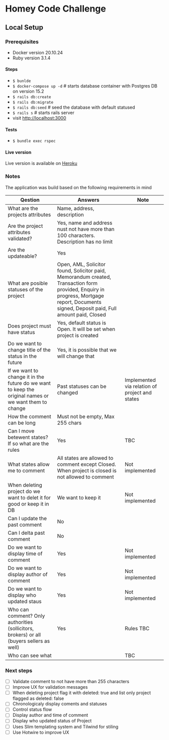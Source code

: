 # Homey Code Challenge

## Local Setup

### Prerequisites

- Docker version 20.10.24
- Ruby version 3.1.4

#### Steps

- `$ bunlde`
- `$ docker-compose up -d` # starts database container with Postgres DB on version 15.2
- `$ rails db:create`
- `$ rails db:migrate`
- `$ rails db:seed` # seed the database with default statused
- `$ rails s` # starts rails server
- visit [http://localhost:3000](http://localhost:3000)

#### Tests

- `$ bundle exec rspec`

#### Live version

Live version is available on [Heroku](https://homey-challenge.herokuapp.com)

### Notes

The application was build based on the following requirements in mind

| Qestion | Answers | Note |
|---------| --------| -----|
| What are the projects attributes | Name, address, description |
| Are the project attributes validated? | Yes, name and address nust not have more than 100 characters. Description has no limit |
| Are the updateable? | Yes |
| What are posible statuses of the project | Open, AML, Solicitor found, Solicitor paid, Memorandum created, Transaction form provided, Enquiry in progress, Mortgage report, Documents signed, Deposit paid, Full amount paid, Closed |
| Does project must have status | Yes, default status is Open. It will be set when project is created |
| Do we want to change title of the status in the future | Yes, it is possible that we will change that |
| If we want to change it in the future do we want to keep the original names or we want them to change | Past statuses can be changed | Implemented via relation of project and states |
| How the comment can be long | Must not be empty, Max 255 chars |
| Can I move betewent states? If so what are the rules | Yes | TBC |
| What states allow me to comment | All states are allowed to comment except Closed. When project is closed is not allowed to comment | Not implemented |
| When deleting project do we want to delet it for good or keep it in DB | We want to keep it | Not implemented |
| Can I update the past comment | No |
| Can I delta past comment| No |
| Do we want to display time of comment | Yes | Not implemented |
| Do we want to display author of comment | Yes | Not implemented |
| Do we want to display who updated staus | Yes | Not implemented |
| Who can comment? Only authorities (sollicitors, brokers) or all (buyers sellers as well) | Yes | Rules TBC |
| Who can see what |  | TBC |


### Next steps
- [ ] Validate comment to not have more than 255 characters
- [ ] Improve UX for validation messages
- [ ] When deleting project flag it with deleted: true and list only project flagged as deleted: false
- [ ] Chronologicaly display coments and statuses
- [ ] Control status flow
- [ ] Display author and time of comment
- [ ] Display who updated status of Project
- [ ] Uses Slim templating system and Tilwind for stiling
- [ ] Use Hotwire to improve UX  
